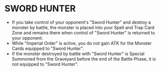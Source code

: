 
# SWORD HUNTER

*   If you take control of your opponent's "Sword Hunter" and destroy a monster by battle, the monster is placed into your Spell and Trap Card Zone and remains there when control of "Sword Hunter" is returned to your opponent.
*   While "Imperial Order" is active, you do not gain ATK for the Monster Cards equipped to "Sword Hunter".
*   If the monster destroyed by battle with "Sword Hunter" is Special Summoned from the Graveyard before the end of the Battle Phase, it is not equipped to "Sword Hunter".

  